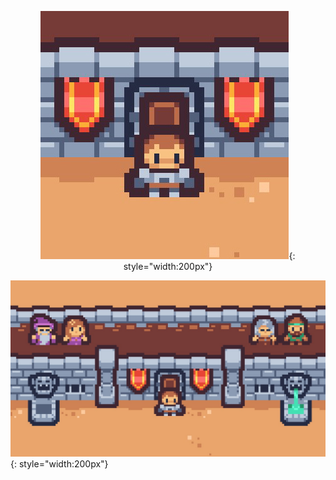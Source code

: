 <div align="center">
        
![Caveat Manager](art/Export/logo.jpg){: style="width:200px"}

</div>

![Caveat Manager](art/Export/background.jpg){: style="width:200px"}
